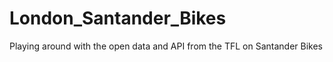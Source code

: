 # London_Santander_Bikes
Playing around with the open data and API from the TFL on Santander Bikes

